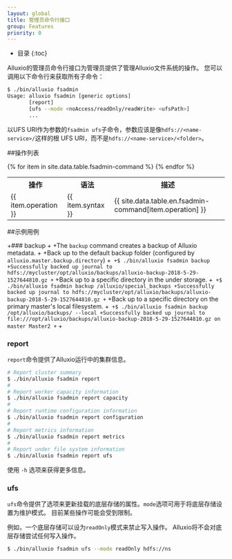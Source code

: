 ```yaml
---
layout: global
title: 管理员命令行接口
group: Features
priority: 0
---
```

 
* 目录
{:toc}
 
Alluxio的管理员命令行接口为管理员提供了管理Alluxio文件系统的操作。
您可以调用以下命令行来获取所有子命令：
 
```bash
$ ./bin/alluxio fsadmin
Usage: alluxio fsadmin [generic options]
       [report]
       [ufs --mode <noAccess/readOnly/readWrite> <ufsPath>]
       ...
```
 
以UFS URI作为参数的`fsadmin ufs`子命令，参数应该是像`hdfs://<name-service>/`这样的根
UFS URI，而不是`hdfs://<name-service>/<folder>`。
 
##操作列表
 
<table class="table table-striped">
  <tr><th>操作</th><th>语法</th><th>描述</th></tr>
  {% for item in site.data.table.fsadmin-command %}
    <tr>
      <td>{{ item.operation }}</td>
      <td>{{ item.syntax }}</td>
      <td>{{ site.data.table.en.fsadmin-command[item.operation] }}</td>
    </tr>
  {% endfor %}
</table>
 
##示例用例

+### backup
+
+The `backup` command creates a backup of Alluxio metadata.
+
+Back up to the default backup folder (configured by `alluxio.master.backup.directory`)
+```
+$ ./bin/alluxio fsadmin backup
+Successfully backed up journal to hdfs://mycluster/opt/alluxio/backups/alluxio-backup-2018-5-29-1527644810.gz
+```
+Back up to a specific directory in the under storage.
+```
+$ ./bin/alluxio fsadmin backup /alluxio/special_backups
+Successfully backed up journal to hdfs://mycluster/opt/alluxio/backups/alluxio-backup-2018-5-29-1527644810.gz
+```
+Back up to a specific directory on the primary master's local filesystem.
+```
+$ ./bin/alluxio fsadmin backup /opt/alluxio/backups/ --local
+Successfully backed up journal to file:///opt/alluxio/backups/alluxio-backup-2018-5-29-1527644810.gz on master Master2
+```
+
### report

`report`命令提供了Alluxio运行中的集群信息。

```bash
# Report cluster summary
$ ./bin/alluxio fsadmin report
#
# Report worker capacity information
$ ./bin/alluxio fsadmin report capacity
#
# Report runtime configuration information 
$ ./bin/alluxio fsadmin report configuration 
#
# Report metrics information
$ ./bin/alluxio fsadmin report metrics
#
# Report under file system information
$ ./bin/alluxio fsadmin report ufs
```

使用 `-h` 选项来获得更多信息。

### ufs
 
`ufs`命令提供了选项来更新挂载的底层存储的属性。`mode`选项可用于将底层存储设置为维护模式。
目前某些操作可能会受到限制。
 
例如，一个底层存储可以设为`readOnly`模式来禁止写入操作。
Alluxio将不会对底层存储尝试任何写入操作。
 
```bash
$ ./bin/alluxio fsadmin ufs --mode readOnly hdfs://ns
```
